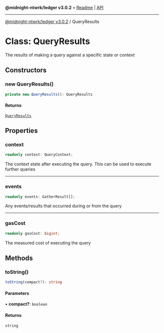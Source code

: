 **@midnight-ntwrk/ledger v3.0.2** • [Readme](../README.md) \| [API](../globals.md)

***

[@midnight-ntwrk/ledger v3.0.2](../README.md) / QueryResults

# Class: QueryResults

The results of making a query against a specific state or context

## Constructors

### new QueryResults()

```ts
private new QueryResults(): QueryResults
```

#### Returns

[`QueryResults`](QueryResults.md)

## Properties

### context

```ts
readonly context: QueryContext;
```

The context state after executing the query. This can be used to execute
further queries

***

### events

```ts
readonly events: GatherResult[];
```

Any events/results that occurred during or from the query

***

### gasCost

```ts
readonly gasCost: bigint;
```

The measured cost of executing the query

## Methods

### toString()

```ts
toString(compact?): string
```

#### Parameters

• **compact?**: `boolean`

#### Returns

`string`
